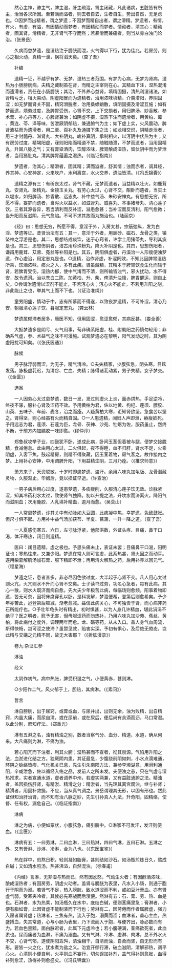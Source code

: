 <!-- { "loadSidebar": true } -->
　　然心主神，肺主气，脾主湿，肝主疏泄，肾主闭藏，凡此诸病，五脏皆有所主，治当各求所因。至若满而溢者，则去者自去，生者自生，势出自然，无足虑也。○因梦而出精者，谓之梦遗；不因梦而精自出者，谓之滑精。梦遗者，有情，有火，有虚，有溢，有因情动而梦者，有因精动而梦者。情动者，清其心；精动者，固其肾。滑精者，无非肾气不守而然；若暴滑而兼痛者，则当从赤白浊门论治。（张景岳）

　　久病而忽梦遗，是湿热注于膀胱而泄，火气得以下行，犹为佳兆。若房劳，则心之相火动，真精一泄，祸将滔天矣。（查了吾）

　　补编

　　遗精一证，不越乎有梦、无梦、湿热三者范围。有梦为心病，无梦为肾病，湿热为小肠膀胱病。夫精之藏制虽在肾，而精之主宰则在心。其精血下注，湿热混淆而遗滑者，责任在小肠膀胱；其治，不外养心益肾，填精固摄，清热利湿诸法。如肾精亏乏，相火易动，阴虚阳冒而为遗精者，治用浓味填精，介类潜阳，养阴固涩；如无梦而肾关不固，精窍滑脱者，治用桑螵蛸散，填阴固摄及滑涩互施；如有梦而遗，烦劳过度，及脾胃受伤，心肾不交，上下交损者，用归脾汤、妙香散、参术膏、补心丹等方，心脾肾兼治；如阴虚不摄，湿热下注而遗滑者，用黄柏、萆 、黄连、苓、泽等味，苦泄厥阴郁热，兼通腑气为主；如下虚上实，火风震动，脾肾液枯而为遗滑者，用二至、百补丸及通摄下焦之法；如龙相交炽，阴精走泄者，用三才封髓丹、滋肾丸、大补阴丸，峻补真阴，承制相火，以泻阴中伏热为主；又有房劳过度，精竭阳虚，寐则阳陷而精道不禁，随触随泄，不梦而遗者，当用固精丸，升固八脉之气；又有膏粱酒肉，饮醇浓味，脾胃酿成湿热，留伏阴中而为梦泄者，当用猪肚丸，清其脾胃蕴蓄之湿热。（《临证指南》）

　　梦遗者，治其心；精滑者，固其精；满而溢者，舒其情；浊而赤者，调其经，养其神。心安神定，火来坎户，水利离宫，水火交养，遗浊皆清。（《冯氏锦囊》）

　　遗精之源有三：有斫丧太过，肾气不藏，无梦而遗者，当益精以壮火，如鹿茸丸、安肾丸、聚精丸、金锁玉关丸。有劳心太过，心肾不交，酣卧而遗者，当实土以堤水，如归脾汤、妙香散、远志丸、补中益气汤、朱砂安神丸。有思想无穷，所愿不得，妄梦而遗者，当泻火以益水，如滋肾丸、威喜丸、本事猪苓丸、清心莲子饮。三者其源各异，若当清利而反补涩，滋患愈甚；当补涩而反清利，阳气愈微；当升阳而反滋阴，元气愈陷。不可不求其故而为施治也。（陆丽京）

　　《经》曰：思想无穷，所愿不得，意淫于外，入房太甚，宗筋弛纵，发为白淫、梦遗等证。昔贤治法有五：其一，意淫于外者，用辰砂、磁石、龙骨之类，镇坠神之浮游是也。其二，思想结成痰饮，迷于心窍者，许学士用猪苓丸，导利其痰是也。其三，思想伤阴者，洁古用珍珠粉丸，降火补阴是也。其四，思想伤阳者，谦甫用鹿茸、苁蓉、菟丝等补阳是也。其五，阴阳俱虚者，丹溪治一人形瘦便浊梦遗，作心虚治，用定志丸是也。○遗精，治作肾虚，补涩罔效，不知此因脾胃湿热所乘，饮酒浓味，痰火之人，多有此疾。肾虽藏精，其精本于脾胃饮食生化而输于肾，若脾胃受伤，湿热内郁，使中气淆而不清，则所输皆浊气，邪火扰动，水不得安，故令遗滑。治以苍白二陈，加黄柏、升、柴，俾清升浊降，脾胃健运，则自止矣。○尝谓治遗滑以涩剂不能止，不若泻心火；泻心火不能止，不若用升阳之剂。非此能止之也，举其气上而不下也。（《证治准绳》）

　　童男阳盛，情动于中，志有所慕而不得遂，以致夜梦遗精，不可补涩，清心乃安，朝服清心莲子饮，暮服定志丸。（龚云林）

　　梦遗属郁滞者居多，庸医不知，但用固涩，愈涩愈郁，其病反甚。（娄全善）

　　大抵梦遗多是阴亏、火气用事，苟非确系阳虚，桂、附助阳之药慎勿轻用；非确系气虚，参、术益气之味不可漫施。试观梦遗必在黎明，阳气发动之时，其为阴虚阳扰可知矣。（《张氏医通》）

　　脉候

　　男子脉浮弱而涩，为无子，精气清冷。○夫失精家，少腹弦急，阴头寒，目眩发落。脉极虚芤迟，为清谷、亡血、失精；脉得诸芤动紧，男子失精，女子梦交。（《金匮》）

　　选案

　　一人因劳心太过患梦遗，数日一发，发过则虚火上炎，面赤烘热，手足逆冷，终夜不寐，服补心肾及涩药不效。予用黄柏为君，佐以地黄、枸杞、莲须、膘胶、山萸、五味子、车前、麦冬，治之而痊。人疑黄柏大寒，讵知肾欲坚，急食苦以坚之。肾得坚，则心经虽有火而精自固。○一人患遗精，闻妇人声即泄，瘠瘦欲死。予用远志为君，莲须、石莲为臣，龙骨、茯神、沙苑、牡蛎为佐，服药虽止，然终不断，于前方内加膘胶一味即愈。（缪仲淳）

　　郑鲁叔攻举子业，四鼓犹不卧，遂成此病，卧间玉茎但着被与腿，便梦交接脱精，食减倦怠。此由用心太过，二火俱起，夜不得睡，血不归肝，肾水不足，火乘阴虚，入客下焦，鼓起精房，则精不得聚藏，因玉茎着物，厥气客之，故作接内之梦。上用补心安神，中用调脾升阳，下用益精生阴，三月乃痊。（《推求师意》）

　　萧方来子，天资聪敏，十岁时即患梦遗、盗汗。余用六味丸加龟版、龙骨潜藏灵物，久服渐止。毕姻后，竟以损证早逝。（许宣治）

　　一男子病后用心过度，遂患梦遗，多痰瘦削，久服清心莲子饮无效。诊脉紧涩，知其冷药利水太过，致使肾气独降。初以升提之法，升坎水而济离火，降阳气而滋阴血；次用鹿胶、人乳填补精血，逾月而愈。（吴茭山）

　　一人常患梦遗，诊其关中有动脉如大豆圆，此痰凝中焦，幸梦遗，免致鼓胀。但尺寸俱不起。方用补中益气汤加茯苓、半夏、菖蒲，一升一降之道。（查了吾）

　　一人夏感伤寒五、六日，左寸脉浮紧，他部洪数，外证头疼、目痛，鼻干口渴，体汗寒热，闭目则遗精。

　　医曰：闭目遗精，虚之极也。予思头痛未止，表证未罢；目痛鼻干口渴，阳明证也；寒热往来，又兼少阳。梦遗在常人则可言虚，此系热甚，肾火因之而动耳。遂用柴葛解肌汤加石膏，服下精即不泄；再用清火解热之药，后用补养以回元气。（程星海）

　　梦遗之证，患者甚多，非必尽因色欲过度，大半起于心肾不交。凡人用心太过则火亢，火亢则水不升而心肾不交矣。士子读书过劳，功名心急者，每有此病。其心一散，则水火既济而病自愈。先大夫少年极苦此病，每临场则愈频，阳事着物即遗，苦无可奈，因将床席穿孔以卧，是科发解，梦泄便希，登第后则愈希矣。予少年亦苦此，迨登第后顿减，渐老愈减。益信此病关心，不可独责于肾，而心病非药石所能疗也。○予壮年龟头时有精出，初时惧甚，以为人身几许精血，堪此涓涓不绝乎？医之明者，慰予无害，但毋服涩药而勿热补，乃用六味丸加沙苑、菟丝、黄柏，将此病付之度外，调理两年而愈。龙、砺等药，从未入口。盖人身气血周流，斯得快畅，岂可涩之使滞？虽暂见效，贻害实深。予初有惧心，及后绝无倦态，岂此精与交媾之元精不同，故无大害耶？（《折肱漫录》）

　　卷九·杂证汇参

　　淋浊

　　经义

　　太阴作初气，病中热胀，脾受积湿之气，小便黄赤，甚则淋。

　　○少阳作二气，风火郁于上，胆热，其病淋。（《素问》）

　　哲言

　　淋自膀胱，出于尿窍，或膏或血，与尿并出，出则无余。浊为败精，出自精窍，内虽大痛，而尿自清，或在尿前，或在尿后，便后尚有余滴而沥，马口常湿。以此分别，庶知疗法。（郑重光）

　　淋有五淋之名，浊有精浊之别，数者当察气分、血分、精道、水道，确从何来。大凡痛则为淋，不痛为浊。

　　若心阳亢而下注者，利其火腑；湿热甚而不宣者，彻其泉源。气陷用升阳之法，血淤进化结之方。独厥阴内患，其证最急，少腹绕前阴如刺，小水点滴难通，环阴之脉络皆痹，气化机关已息，先生引朱南阳方法，兼参李濒湖意，用滑利通阳，辛咸泄急，佐以循经入络之品，发前人之所未发。夫便浊之恙，只在气虚与湿热推求，实者宣通水道，虚者调养中州，若虚实两兼，又有益脏通腑之法。精浊者，盖因损伤肝肾，有精淤、精滑之分：精淤者，当先理其离宫腐浊，继与补肾；精滑者，用固补敛摄，不应，当从真气调之。景岳谓理其无形，以固有形也。然此证但知治肝治肾，而不知有治八脉之妙，先生引孙真人九法，升奇阳，固精络，使督、任有权，漏危自己。（《临证指南》）

　　淋病

　　淋之为病，小便如粟状，小腹弦急，痛引脐中。○淋家不可发汗，发汗则便血。（《金匮》）

　　淋病有五：一曰劳淋，二曰血淋，三曰热淋，四曰气淋，五曰石淋。五淋之外，又有膏淋、沙淋、冷淋，合为八也。（《东医宝鉴》）

　　热在脬中，煎熬日积，轻则凝如脂膏，甚则结如沙石。如汤瓶煎炼日久，熬成白碱；又如清水煎汤，热甚沸溢，自然混浊。（徐春甫）

　　《内经》言淋，无非湿与热而已，然有因忿怒，气动生火者；有因醇酒浓味，酿成湿热者；有因房劳，阴虚火动者。盖肾与膀胱为表里，凡水入小肠，则通于胞行于阴而为溺。若肾气不足，热入膀胱，致水道涩而不利，或如豆汁膏血。亦有肾虚气弱，受寒夹冷者，其候必先寒战而后溲便。然淋有五：石、膏、劳、热、血是也。石淋者，水为热乘，如汤瓶久在水中，底结白碱，便则茎痛里急；膏淋者，小便有脂如膏，此因肾虚不能制液而下行也；劳淋有二，因劳倦而作者属脾虚，强力入房者属肾虚；热淋者，三焦有热，流入于胞，溺黄而涩；血淋者，盖心主血，热盛搏血，失其常道，心与小肠为表里，乃下流而入于胞，与便齐出，脉必数而有力。若血色黑黯，面白脉迟者，此属下元虚冷也；若小腹硬满，茎痛欲死者，此血淤也。尿而痛者为血淋，不痛为溺血。又有气淋、冷淋、虚淋、肉淋，总不外水火不交，心肾气郁，遂使阴阳乖舛，清浊相干，自清而浊，自柔而坚，自无形而有形。要皆一火之化，犹水煮为盐之义。治宜开郁行滞，破血滋阴，清解邪热，调平心火。心清则小便自利，火平则血不妄行，切勿误加补剂，盖气得补则愈胀，血得补则愈涩，热得补则愈盛矣。（《冯氏锦囊》）

